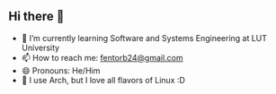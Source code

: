 ## Hi there 👋

- 🌱 I’m currently learning Software and Systems Engineering at LUT University
- 📫 How to reach me: fentorb24@gmail.com
- 😄 Pronouns: He/Him
- 🐧 I use Arch, but I love all flavors of Linux :D
